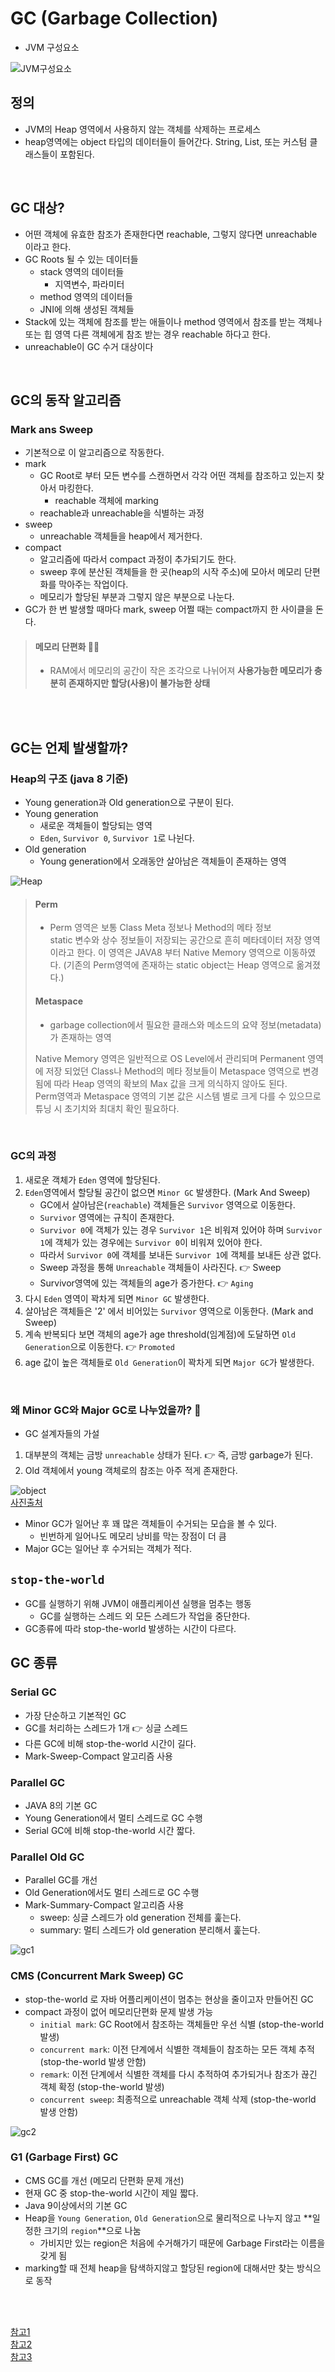 # GC (Garbage Collection)

* JVM 구성요소  

![JVM구성요소](images/jvm2.png)

## 정의
* JVM의 Heap 영역에서 사용하지 않는 객체를 삭제하는 프로세스
* heap영역에는 object 타입의 데이터들이 들어간다. String, List, 또는 커스텀 클래스들이 포함된다.

<br/>

## GC 대상?
* 어떤 객체에 유효한 참조가 존재한다면 reachable, 그렇지 않다면 unreachable 이라고 한다.
* GC Roots 될 수 있는 데이터들
  * stack 영역의 데이터들
    * 지역변수, 파라미터
  * method 영역의 데이터들
  * JNI에 의해 생성된 객체들
* Stack에 있는 객체에 참조를 받는 애들이나 method 영역에서 참조를 받는 객체나 또는 힙 영역 다른 객체에게 참조 받는 경우 reachable 하다고 한다.
* unreachable이 GC 수거 대상이다

<br/>

## GC의 동작 알고리즘
### Mark ans Sweep
* 기본적으로 이 알고리즘으로 작동한다.
* mark
  * GC Root로 부터 모든 변수를 스캔하면서 각각 어떤 객체를 참조하고 있는지 찾아서 마킹한다.
    * reachable 객체에 marking
  * reachable과 unreachable을 식별하는 과정
* sweep
  * unreachable 객체들을 heap에서 제거한다.
* compact
  * 알고리즘에 따라서 compact 과정이 추가되기도 한다.
  * sweep 후에 분산된 객체들을 한 곳(heap의 시작 주소)에 모아서 메모리 단편화를 막아주는 작업이다.
  * 메모리가 할당된 부분과 그렇지 않은 부분으로 나눈다.
* GC가 한 번 발생할 때마다 mark, sweep 어쩔 때는 compact까지 한 사이클을 돈다.

> #### 메모리 단편화 🤔💭
> - RAM에서 메모리의 공간이 작은 조각으로 나뉘어져 **사용가능한 메모리가 충분히 존재하지만 할당(사용)이 불가능한 상태**


<br/><br/>

## GC는 언제 발생할까?
### Heap의 구조 (java 8 기준)
* Young generation과 Old generation으로 구분이 된다.
* Young generation
  * 새로운 객체들이 할당되는 영역
  * `Eden`, `Survivor 0`, `Survivor 1`로 나뉜다.
* Old generation
  * Young generation에서 오래동안 살아남은 객체들이 존재하는 영역
  

![Heap](images/javaheap.png)
> #### Perm
> * Perm 영역은 보통 Class Meta 정보나 Method의 메타 정보  
> static 변수와 상수 정보들이 저장되는 공간으로 흔히 메타데이터 저장 영역이라고 한다. 
> 이 영역은 JAVA8 부터 Native Memory 영역으로 이동하였다. (기존의 Perm영역에 존재하는 static object는 Heap 영역으로 옮겨졌다.)
> #### Metaspace
>  * garbage collection에서 필요한 클래스와 메소드의 요약 정보(metadata)가 존재하는 영역  
> 
> 
> Native Memory 영역은 일반적으로 OS Level에서 관리되며 Permanent 영역에 저장 되었던 Class나 Method의 메타 정보들이 
> Metaspace 영역으로 변경됨에 따라 Heap 영역의 확보의 Max 값을 크게 의식하지 않아도 된다.  
> Perm영역과 Metaspace 영역의 기본 값은 시스템 별로 크게 다를 수 있으므로 튜닝 시 초기치와 최대치 확인 필요하다.
> 

<br/>

### GC의 과정
1. 새로운 객체가 `Eden` 영역에 할당된다.
2. `Eden`영역에서 할당될 공간이 없으면 `Minor GC` 발생한다. (Mark And Sweep)
   * GC에서 살아남은(`reachable`) 객체들은 `Survivor` 영역으로 이동한다.
   * `Survivor` 영역에는 규칙이 존재한다.
   * `Survivor 0`에 객체가 있는 경우 `Survivor 1`은 비워져 있어야 하며 `Survivor 1`에 객체가 있는 경우에는 `Survivor 0`이 비워져 있어야 한다.
   * 따라서 `Survivor 0`에 객체를 보내든 `Survivor 1`에 객체를 보내든 상관 없다.
   * Sweep 과정을 통해 `Unreachable` 객체들이 사라진다. 👉 Sweep 
   * Survivor영역에 있는 객체들의 age가 증가한다. 👉 `Aging`
3. 다시 `Eden` 영역이 꽉차게 되면 `Minor GC` 발생한다. 
4. 살아남은 객체들은 '2' 에서 비어있는 `Survivor` 영역으로 이동한다. (Mark and Sweep)
5. 계속 반복되다 보면 객체의 age가 age threshold(임계점)에 도달하면 `Old Generation`으로 이동한다. 👉 `Promoted` 
6. age 값이 높은 객체들로 `Old Generation`이 꽉차게 되면 `Major GC`가 발생한다.


<br/>

### 왜 Minor GC와 Major GC로 나누었을까? 🤔
* GC 설계자들의 가설
1. 대부분의 객체는 금방 `unreachable` 상태가 된다. 👉 즉, 금방 garbage가 된다.
2. Old 객체에서 young 객체로의 참조는 아주 적게 존재한다.


![object](images/gc_object_allocation.png)  
[사진출처](https://docs.oracle.com/javase/8/docs/technotes/guides/vm/gctuning/generations.html)  

* Minor GC가 일어난 후 꽤 많은 객체들이 수거되는 모습을 볼 수 있다. 
  * 빈번하게 일어나도 메모리 낭비를 막는 장점이 더 큼
* Major GC는 일어난 후 수거되는 객체가 적다.

## `stop-the-world`
* GC를 실행하기 위해 JVM이 애플리케이션 실행을 멈추는 행동
  * GC를 실행하는 스레드 외 모든 스레드가 작업을 중단한다.
* GC종류에 따라 stop-the-world 발생하는 시간이 다르다.

## GC 종류
### Serial GC
* 가장 단순하고 기본적인 GC
* GC를 처리하는 스레드가 1개 👉 싱글 스레드
* 다른 GC에 비해 stop-the-world 시간이 길다.
* Mark-Sweep-Compact 알고리즘 사용
### Parallel GC
* JAVA 8의 기본 GC
* Young Generation에서 멀티 스레드로 GC 수행
* Serial GC에 비해 stop-the-world 시간 짧다.
### Parallel Old GC
* Parallel GC를 개선
* Old Generation에서도 멀티 스레드로 GC 수행
* Mark-Summary-Compact 알고리즘 사용
  * sweep: 싱글 스레드가 old generation 전체를 훑는다.
  * summary: 멀티 스레드가 old generation 분리해서 훑는다.


![gc1](images/gc_cate1.png)  

### CMS (Concurrent Mark Sweep) GC
* stop-the-world 로 자바 어플리케이션이 멈추는 현상을 줄이고자 만들어진 GC
* compact 과정이 없어 메모리단편화 문제 발생 가능
  * `initial mark`: GC Root에서 참조하는 객체들만 우선 식별 (stop-the-world 발생)
  * `concurrent mark`: 이전 단계에서 식별한 객체들이 참조하는 모든 객체 추적 (stop-the-world 발생 안함)
  * `remark`: 이전 단계에서 식별한 객체를 다시 추적하여 추가되거나 참조가 끊긴 객체 확정 (stop-the-world 발생)
  * `concurrent sweep`: 최종적으로 unreachable 객체 삭제 (stop-the-world 발생 안함)


![gc2](images/gc_cate2.png)  

### G1 (Garbage First) GC
* CMS GC를 개선 (메모리 단편화 문제 개선)
* 현재 GC 중 stop-the-world 시간이 제일 짧다.
* Java 9이상에서의 기본 GC
* Heap을 `Young Generation`, `Old Generation`으로 물리적으로 나누지 않고 **일정한 크기의 `region`**으로 나눔
  * 가비지만 있는 region은 처음에 수거해가기 때문에 Garbage First라는 이름을 갖게 됨
* marking할 때 전체 heap을 탐색하지않고 할당된 region에 대해서만 찾는 방식으로 동작



<br/><br/>

[참고1](https://www.youtube.com/watch?v=Fe3TVCEJhzo)  
[참고2](https://swiftymind.tistory.com/112)  
[참고3](https://memostack.tistory.com/229)  